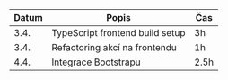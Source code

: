 | Datum | Popis                           | Čas  |
| ----- | ------------------------------- | ---- |
| 3.4.  | TypeScript frontend build setup | 3h   |
| 3.4.  | Refactoring akcí na frontendu   | 1h   |
| 4.4.  | Integrace Bootstrapu            | 2.5h |
